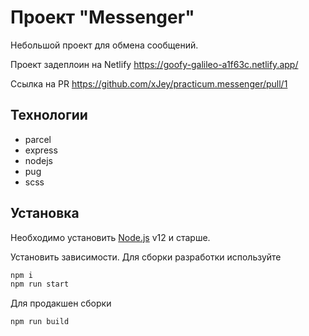# Проект  "Messenger"

Небольшой проект для обмена сообщений.

Проект задеплоин на Netlify
https://goofy-galileo-a1f63c.netlify.app/

Ссылка на PR
https://github.com/xJey/practicum.messenger/pull/1

## Технологии

- parcel
- express
- nodejs
- pug
- scss

## Установка

Необходимо установить [Node.js](https://nodejs.org/) v12 и старше.

Установить зависимости.
Для сборки разработки используйте

```sh
npm i
npm run start
```

Для продакшен сборки

```sh
npm run build
```